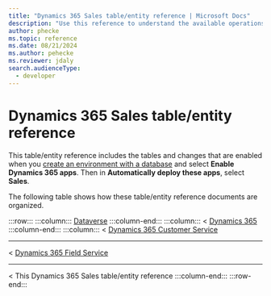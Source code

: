 ```yaml
---
title: "Dynamics 365 Sales table/entity reference | Microsoft Docs"
description: "Use this reference to understand the available operations that can be performed for specific tables, the default columns/attributes of each table/entity and the relationships between tables in Dynamics 365 Sales "
author: phecke
ms.topic: reference
ms.date: 08/21/2024
ms.author: pehecke
ms.reviewer: jdaly
search.audienceType: 
  - developer
---
```

# Dynamics 365 Sales table/entity reference

This table/entity reference includes the tables and changes that are enabled when you [create an environment with a database](/power-platform/admin/create-environment#create-an-environment-with-a-database) and select **Enable Dynamics 365 apps**. Then in **Automatically deploy these apps**, select **Sales**.


The following table shows how these table/entity reference documents are organized.

:::row:::
   :::column:::
      [Dataverse](/power-apps/developer/data-platform/reference/about-entity-reference)
   :::column-end:::
   :::column:::
      &lt; [Dynamics 365](../../../developer/about-entity-reference.md)
   :::column-end:::
      :::column:::
      &lt; [Dynamics 365 Customer Service](../../../customer-service/develop/reference/about-entity-reference.md)<hr />
      &lt; [Dynamics 365 Field Service](../../../field-service/developer/about-entity-reference.md)<hr />
      &lt; This Dynamics 365 Sales table/entity reference
   :::column-end:::
:::row-end:::